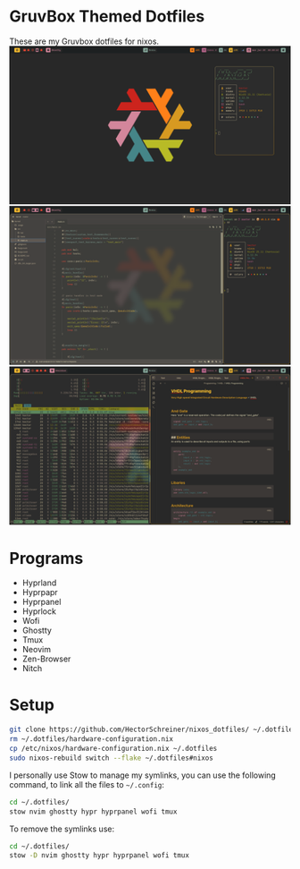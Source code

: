 # GruvBox Themed Dotfiles
These are my Gruvbox dotfiles for nixos. 
![Gruvbox](screenshots/desktop.png)
![Gruvbox](screenshots/desktop_2.png)
![Gruvbox](screenshots/desktop_3.png)

# Programs
- Hyprland
- Hyprpapr
- Hyprpanel
- Hyprlock
- Wofi
- Ghostty
- Tmux
- Neovim
- Zen-Browser
- Nitch

# Setup
```bash
git clone https://github.com/HectorSchreiner/nixos_dotfiles/ ~/.dotfiles
rm ~/.dotfiles/hardware-configuration.nix
cp /etc/nixos/hardware-configuration.nix ~/.dotfiles
sudo nixos-rebuild switch --flake ~/.dotfiles#nixos
```
I personally use Stow to manage my symlinks, you can use the following command, to link all the files to `~/.config`:
```bash
cd ~/.dotfiles/
stow nvim ghostty hypr hyprpanel wofi tmux
```

To remove the symlinks use:
```bash
cd ~/.dotfiles/
stow -D nvim ghostty hypr hyprpanel wofi tmux
```
